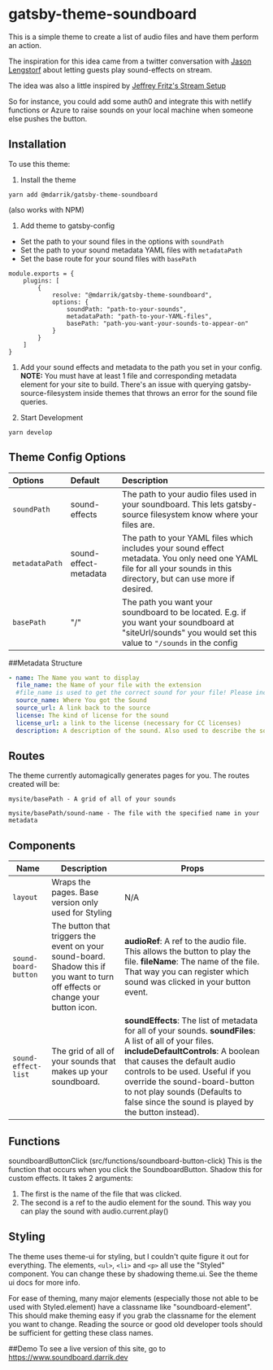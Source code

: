 # gatsby-theme-soundboard
This is a simple theme to create a list of audio files and have them perform an action.

The inspiration for this idea came from a twitter conversation with [Jason Lengstorf](https://twitter.com/jlengstorf) about letting guests play sound-effects on stream. 

The idea was also a little inspired by [Jeffrey Fritz's Stream Setup](https://twitter.com/csharpfritz)

So for instance, you could add some auth0 and integrate this with netlify functions or Azure to raise sounds on your local machine when someone else pushes the button. 


## Installation
To use this theme: 
1. Install the theme
```
yarn add @mdarrik/gatsby-theme-soundboard
```
(also works with NPM)
1. Add theme to gatsby-config
  -  Set the path to your sound files in the options with ```soundPath```
  - Set the path to your sound metadata YAML files with ```metadataPath```
  - Set the base route for your sound files with ```basePath```

```JS
module.exports = {
    plugins: [
        {
            resolve: "@mdarrik/gatsby-theme-soundboard",
            options: {
                soundPath: "path-to-your-sounds",
                metadataPath: "path-to-your-YAML-files",
                basePath: "path-you-want-your-sounds-to-appear-on"
            }
        }
    ]
}
```

1. Add your sound effects and metadata to the path you set in your config. 
    __NOTE:__ You must have at least 1 file and corresponding metadata element for your site to build. There's an issue with querying gatsby-source-filesystem inside themes that throws an error for the sound file queries. 

1. Start Development
```
yarn develop
```

## Theme Config Options
| Options | Default | Description
|:---------|:----------|:-----------
|```soundPath``` | sound-effects | The path to your audio files used in your soundboard. This lets gatsby-source filesystem know where your files are. 
|```metadataPath``` | sound-effect-metadata | The path to your YAML files which includes your sound effect metadata. You only need one YAML file for all your sounds in this directory, but can use more if desired. 
|```basePath``` | "/" | The path you want your soundboard to be located. E.g. if you want your soundboard at "siteUrl/sounds" you would set this value to ```"/sounds``` in the config |

##Metadata Structure
```YAML
- name: The Name you want to display
  file_name: the Name of your file with the extension 
  #file_name is used to get the correct sound for your file! Please include it.
  source_name: Where You got the Sound
  source_url: A link back to the source
  license: The kind of license for the sound
  license_url: a link to the license (necessary for CC licenses)
  description: A description of the sound. Also used to describe the sound to Assistive Technology
```

## Routes
The theme currently automagically generates pages for you. The routes created will be: 
```
mysite/basePath - A grid of all of your sounds
```
```
mysite/basePath/sound-name - The file with the specified name in your metadata
```
## Components
|Name | Description | Props
|--- | --- | ---
```layout``` | Wraps the pages. Base version only used for Styling | N/A
```sound-board-button``` | The button that triggers the event on your sound-board. Shadow this if you want to turn off effects or change your button icon. | __audioRef__: A ref to the audio file. This allows the button to play the file. __fileName__: The name of the file. That way you can register which sound was clicked in your button event. 
|```sound-effect-list``` | The grid of all of your sounds that makes up your soundboard. | __soundEffects__: The list of metadata for all of your sounds. __soundFiles__: A list of all of your files. __includeDefaultControls__: A boolean that causes the default audio controls to be used. Useful if you override the sound-board-button to not play sounds (Defaults to false since the sound is played by the button instead). 

## Functions
soundboardButtonClick (src/functions/soundboard-button-click)
This is the function that occurs when you click the SoundboardButton.
Shadow this for custom effects.
It takes 2 arguments: 
1. The first is the name of the file that was clicked.
2. The second is a ref to the audio element for the sound. This way you can play the sound with audio.current.play()


## Styling
The theme uses theme-ui for styling, but I couldn't quite figure it out for everything. 
The <h> elements, ```<ul>```, ```<li>``` and ```<p>``` all use the "Styled" component. You can change these by shadowing theme.ui. See the theme ui docs for more info. 

For ease of theming, many major elements (especially those not able to be used with Styled.element) have a classname like "soundboard-element". 
This should make theming easy if you grab the classname for the element you want to change. 
Reading the source or good old developer tools should be sufficient for getting these class names. 

##Demo
To see a live version of this site, go to https://www.soundboard.darrik.dev
